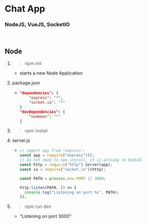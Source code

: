 # Chat App 

### NodeJS, VueJS, SocketIO

<br/>

## Node

1. > npm init

   - starts a new Node Application

2. package.json

   - ```json
     "dependencies": {
         "express": "*",
         "socket.io": "*"
     }
     "devDependencies": {
         "nodemon": "*"
     }
     ```

3. > npm install

4. server.js

   - ```javascript
     // import app from "express";
     const app = require("express")();
     // do not need to npm install, it is already in NodeJS
     const http = require("http").Server(app);
     const io = require("socket.io")(http);
     
     const PATH = process.env.PORT || 3000;
     
     http.listen(PATH, () => {
       console.log("Listening on port %s", PATH);
     });
     ```

5. > npm run dev

   - "Listening on port 3000"